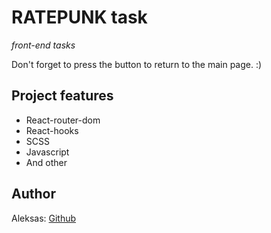 # RATEPUNK task

_front-end tasks_

Don't forget to press the button to return to the main page. :)

## Project features

- React-router-dom
- React-hooks
- SCSS
- Javascript
- And other

## Author

Aleksas: [Github](https://github.com/aneniskis)
